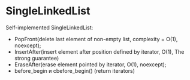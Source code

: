 # SingleLinkedList

Self-implemented SingleLinkedList:
 - PopFront(delete last element of non-empty list, complexity = O(1), noexcept);
 - InsertAfter(insert element after position defined by iterator, O(1), The strong guarantee)
 - EraseAfter(erase element pointed by iterator, O(1), noexcept);
 - before_begin и cbefore_begin() (return iterators)